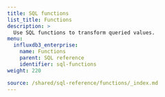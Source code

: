 ```yaml
---
title: SQL functions
list_title: Functions
description: >
  Use SQL functions to transform queried values.
menu:
  influxdb3_enterprise:
    name: Functions
    parent: SQL reference
    identifier: sql-functions
weight: 220

source: /shared/sql-reference/functions/_index.md
---
```


<!-- 
// SOURCE content/shared/sql-reference/functions/_index.md
-->
